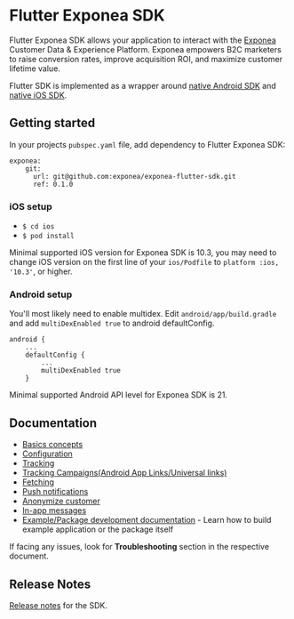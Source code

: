 # Flutter Exponea SDK
Flutter Exponea SDK allows your application to interact with the [Exponea](https://exponea.com/) Customer Data & Experience Platform. Exponea empowers B2C marketers to raise conversion rates, improve acquisition ROI, and maximize customer lifetime value.

Flutter SDK is implemented as a wrapper around [native Android SDK](https://github.com/exponea/exponea-android-sdk) and [native iOS SDK](https://github.com/exponea/exponea-ios-sdk).

## Getting started
In your projects `pubspec.yaml` file, add dependency to Flutter Exponea SDK:

    exponea:
        git:
          url: git@github.com:exponea/exponea-flutter-sdk.git
          ref: 0.1.0

### iOS setup

* `$ cd ios`
* `$ pod install`

Minimal supported iOS version for Exponea SDK is 10.3, you may need to change iOS version on the first line of your `ios/Podfile` to `platform :ios, '10.3'`, or higher.

### Android setup
You'll most likely need to enable multidex. Edit `android/app/build.gradle` and add `multiDexEnabled true` to android defaultConfig.
```
android {
    ...
    defaultConfig {
        ...
        multiDexEnabled true
    }
```

Minimal supported Android API level for Exponea SDK is 21.

## Documentation
  * [Basics concepts](./documentation/BASIC_CONCEPTS.md)
  * [Configuration](./documentation/CONFIGURATION.md)
  * [Tracking](./documentation/TRACKING.md)
  * [Tracking Campaigns(Android App Links/Universal links)](./documentation/LINKING.md)
  * [Fetching](./documentation/FETCHING.md)
  * [Push notifications](./documentation/PUSH.md)
  * [Anonymize customer](./documentation/ANONYMIZE.md)
  * [In-app messages](./documentation/IN_APP_MESSAGES.md)
  * [Example/Package development documentation](./documentation/DEVELOPMENT.md) - Learn how to build example application or the package itself

If facing any issues, look for **Troubleshooting** section in the respective document.

## Release Notes

[Release notes](./Documentation/RELEASE_NOTES.md) for the SDK.
